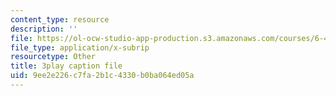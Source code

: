 ```yaml
---
content_type: resource
description: ''
file: https://ol-ocw-studio-app-production.s3.amazonaws.com/courses/6-451-principles-of-digital-communication-ii-spring-2005/9ee2e226c7fa2b1c4330b0ba064ed05a_dy44BdqxRAo.srt
file_type: application/x-subrip
resourcetype: Other
title: 3play caption file
uid: 9ee2e226-c7fa-2b1c-4330-b0ba064ed05a
---
```

